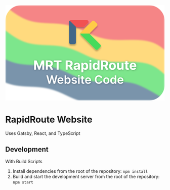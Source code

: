 <img src="./src/images/global/website_graphic.svg">

# RapidRoute Website

Uses Gatsby, React, and TypeScript

## Development

With Build Scripts

1. Install dependencies from the root of the repository: `npm install`
2. Build and start the development server from the root of the repository: `npm start`
